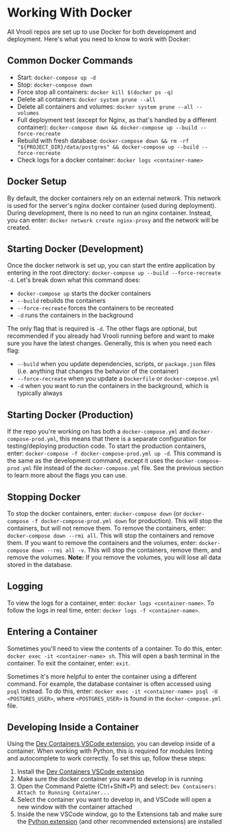 # Working With Docker
All Vrooli repos are set up to use Docker for both development and deployment. Here's what you need to know to work with Docker:

## Common Docker Commands
- Start: `docker-compose up -d`
- Stop: `docker-compose down`
- Force stop all containers: `docker kill $(docker ps -q)`
- Delete all containers: `docker system prune --all`
- Delete all containers and volumes: `docker system prune --all --volumes`
- Full deployment test (except for Nginx, as that's handled by a different container): `docker-compose down && docker-compose up --build --force-recreate`
- Rebuild with fresh database: `docker-compose down && rm -rf "${PROJECT_DIR}/data/postgres" && docker-compose up --build --force-recreate`
- Check logs for a docker container: `docker logs <container-name>`

## Docker Setup
By default, the docker containers rely on an external network. This network is used for the server's nginx docker container (used during deployment). During development, there is no need to run an nginx container. Instead, you can enter: `docker network create nginx-proxy` and the network will be created.

## Starting Docker (Development)
Once the docker network is set up, you can start the entire application by entering in the root directory: `docker-compose up --build --force-recreate -d`. Let's break down what this command does:
- `docker-compose up` starts the docker containers
- `--build` rebuilds the containers
- `--force-recreate` forces the containers to be recreated
- `-d` runs the containers in the background

The only flag that is required is `-d`. The other flags are optional, but recommended if you 
already had Vrooli running before and want to make sure you have the latest changes. Generally, this is when you need each flag:
- `--build` when you update dependencies, scripts, or `package.json` files (i.e. anything that changes the behavior of the container)
- `--force-recreate` when you update a `Dockerfile` or `docker-compose.yml`
- `-d` when you want to run the containers in the background, which is typically always

## Starting Docker (Production)
If the repo you're working on has both a `docker-compose.yml` and `docker-compose-prod.yml`, this means that there is a separate configuration for testing/deploying production code. To start the production containers, enter: `docker-compose -f docker-compose-prod.yml up -d`. This command is the same as the development command, except it uses the `docker-compose-prod.yml` file instead of the `docker-compose.yml` file. See the previous section to learn more about the flags you can use.

## Stopping Docker
To stop the docker containers, enter: `docker-compose down` (or `docker-compose -f docker-compose-prod.yml down` for production). This will stop the containers, but will not remove them. To remove the containers, enter: `docker-compose down --rmi all`. This will stop the containers and remove them. If you want to remove the containers and the volumes, enter: `docker-compose down --rmi all -v`. This will stop the containers, remove them, and remove the volumes. **Note:** If you remove the volumes, you will lose all data stored in the database.

## Logging  
To view the logs for a container, enter: `docker logs <container-name>`. To follow the logs in real time, enter: `docker logs -f <container-name>`.

## Entering a Container
Sometimes you'll need to view the contents of a container. To do this, enter: `docker exec -it <container-name> sh`. This will open a bash terminal in the container. To exit the container, enter: `exit`.

Sometimes it's more helpful to enter the container using a different command. For example, the database container is often accessed using `psql` instead. To do this, enter: `docker exec -it <container-name> psql -U <POSTGRES_USER>`, where `<POSTGRES_USER>` is found in the `docker-compose.yml` file.

## Developing Inside a Container
Using the [Dev Containers VSCode extension](https://marketplace.visualstudio.com/items?itemName=ms-vscode-remote.remote-containers), you can develop inside of a container. When working with Python, this is required for modules linting and autocomplete to work correctly. To set this up, follow these steps:  
1. Install the [Dev Containers VSCode extension](https://marketplace.visualstudio.com/items?itemName=ms-vscode-remote.remote-containers)
2. Make sure the docker container you want to develop in is running
3. Open the Command Palette (Ctrl+Shift+P) and select: `Dev Containers: Attach to Running Container...`
4. Select the container you want to develop in, and VSCode will open a new window with the container attached
5. Inside the new VSCode window, go to the Extensions tab and make sure the [Python extension](https://marketplace.visualstudio.com/items?itemName=ms-python.python) (and other recommended extensions) are installed